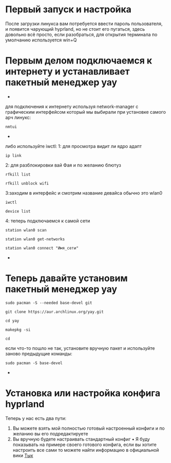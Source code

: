 # Первый запуск и настройка
После загрузки линукса вам потребуется ввести пароль пользователя, и появится чарующий hyprland, но не стоит его пугаться, здесь довольно всё просто, если разобраться, для открытия терминала по умолчанию используется win+Q

# Первым делом подключаемся к интернету и устанавливает пакетный менеджер yay
-
для подключения к интернету используя network-manager с графическим интерфейсом который мы выбирали при установке самого арч линукс:
````
nmtui
````
-
либо используйте iwctl:
1: для просмотра видит ли ядро адапт
````
ip link
````
2: для разблокировки вай Фая и по желанию блютуз
````
rfkill list
````
````
rfkill unblock wifi
````
3:заходим в интерфейс и смотрим название девайса обычно это wlan0
````
iwctl
````
````
device list
````
4: теперь подключаемся к самой сети
````
station wlan0 scan
````
````
station wlan0 get-networks
````
````
station wlan0 connect "Имя_сети"
````
-
# Теперь давайте установим пакетный менеджер yay
````
sudo pacman -S --needed base-devel git
````
````
git clone https://aur.archlinux.org/yay.git
````
````
cd yay
````
````
makepkg -si
````
````
cd
````
если что-то пошло не так, установите вручную пакет и используйте заново предыдущие команды:
````
sudo pacman -S base-devel
````
-
# Установка или настройка конфига hyprland
Теперь у нас есть два пути:
1. Вы можете взять мой полностью готовый настроенный конфиги и по желанию вы его подредактируете
2. Вы вручную будете настраивать стандартный конфиг
• Я буду показывать на примере своего готового конфига, если вы хотите настроить все сами то можете найти информацию в официальной вики [Тык](https://wiki.hypr.land/Configuring/)

